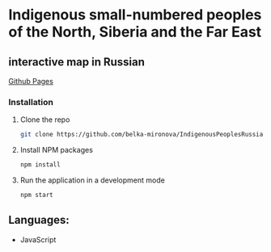 # Indigenous small-numbered peoples of the North, Siberia and the Far East

## interactive map in Russian

[Github Pages](https://belka-mironova.github.io/IndigenousPeoplesRussia/)

### Installation

1. Clone the repo
   ```sh
   git clone https://github.com/belka-mironova/IndigenousPeoplesRussia.git
   ```
2. Install NPM packages
   ```sh
   npm install
   ```
3. Run the application in a development mode
   ```sh
   npm start
   ```

## Languages: 

* JavaScript 
